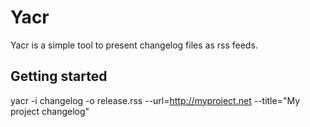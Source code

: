 Yacr
====

Yacr is a simple tool to present changelog files as rss feeds.


Getting started
---------------

yacr -i changelog -o release.rss --url=http://myproject.net --title="My project 
changelog"

